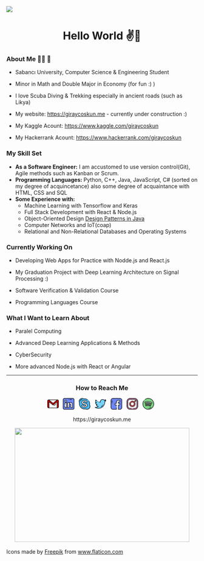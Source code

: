 ![](https://komarev.com/ghpvc/?username=giraycoskun&color=blueviolet)


<div align="center">
  <h1> Hello World ✌️👻</h1>
</div>

### About Me 👨‍💻 🤖

- Sabancı University, Computer Science & Engineering Student

- Minor in Math and Double Major in Economy (for fun :) )

- I love Scuba Diving & Trekking especially in ancient roads (such as Likya)

- My website: https://giraycoskun.me - currently under construction :)

- My Kaggle Acount: https://www.kaggle.com/giraycoskun

- My Hackerrank Acount: https://www.hackerrank.com/giraycoskun

### My Skill Set 

- **As a Software Engineer:** I am accustomed to use version control(Git), Agile methods such as Kanban or Scrum.
- **Programming Languages:** Python, C++, Java, JavaScript, C# (sorted on my degree of acquincetance) also some degree of acquaintance with HTML, CSS and SQL
- **Some Experience with:** 
  - Machine Learning with Tensorflow and Keras
  - Full Stack Development with React & Node.js
  - Object-Oriented Design [Design Patterns in Java](https://www.udemy.com/course/design-patterns-java/learn/)
  - Computer Networks and IoT(coap)
  - Relational and Non-Relational Databases and Operating Systems

### Currently Working On

- Developing Web Apps for Practice with Nodde.js and React.js

- My Graduation Project with Deep Learning Architecture on Signal Processing :)

- Software Verification & Validation Course

- Programming Languages Course

### What I Want to Learn About

- Paralel Computing

- Advanced Deep Learning Applications & Methods

- CyberSecurity

- More advanced Node.js with React or Angular

---

<div align="center">
  <h3> How to Reach Me</h3>
  
  <p align='center'>
  <a href="mailto:giraycoskun@sabanciuniv.edu"><img height="30" src="https://github.com/giraycoskun/giraycoskun/blob/master/icons/gmail-2.png"></a>&nbsp;&nbsp;
  <a href="https://www.linkedin.com/in/giraycoskun/"><img height="30" src="https://github.com/giraycoskun/giraycoskun/blob/master/icons/linkedin.png"></a>&nbsp;&nbsp;
  <a href="https://join.skype.com/invite/h9scFIDIqrZh"><img height="30" src="https://github.com/giraycoskun/giraycoskun/blob/master/icons/skype.png"></a>&nbsp;&nbsp;
  <a href="https://twitter.com/coskun_giray"><img height="30" src="https://github.com/giraycoskun/giraycoskun/blob/master/icons/twitter.png"></a>&nbsp;&nbsp;
  <a href="https://www.facebook.com/giray.coskun1"><img height="30" src="https://github.com/giraycoskun/giraycoskun/blob/master/icons/facebook (1).png"></a>&nbsp;&nbsp;
  <a href="https://www.instagram.com/giray_coskun/"><img height="30" src="https://github.com/giraycoskun/giraycoskun/blob/master/icons/instagram.png"></a>&nbsp;&nbsp;
  <a href="https://open.spotify.com/user/11151152114?si=_VZRftzkSj6_LeGUbOmQMQ"><img height="30" src="https://github.com/giraycoskun/giraycoskun/blob/master/icons/spotify.png"></a>&nbsp;&nbsp;
  
  
</div>

<p align="center">
 https://giraycoskun.me
</p>



<p align="center">
  <img width="460" height="300" src="https://github-readme-stats.vercel.app/api/top-langs/?username=giraycoskun&layout=compact">
</p>

Icons made by <a href="http://www.freepik.com/" title="Freepik">Freepik</a> from <a href="https://www.flaticon.com/" title="Flaticon"> www.flaticon.com</a>


<!--
**giraycoskun/giraycoskun** is a ✨ _special_ ✨ repository because its `README.md` (this file) appears on your GitHub profile.

Here are some ideas to get you started:

- 🔭 I’m currently working on ...
- 🌱 I’m currently learning ...
- 👯 I’m looking to collaborate on ...
- 🤔 I’m looking for help with ...
- 💬 Ask me about ...
- 📫 How to reach me: ...
- 😄 Pronouns: ...
- ⚡ Fun fact: ...
-->
